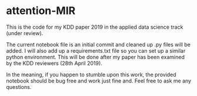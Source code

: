 # attention-MIR

This is the code for my KDD paper 2019 in the applied data science track (under review).

The current notebook file is an initial commit and cleaned up .py files will be added. I will also add up a requirements.txt file
so you can set up a similar python environment. This will be done after my paper has been examined by the KDD reviewers (28th April 2019). 

In the meaning, if you happen to stumble upon this work, the provided notebook should be bug free and work just fine and. Feel free to ask me any questions.
